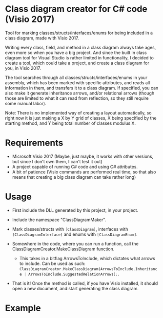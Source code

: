 # Class diagram creator for C# code (Visio 2017)
Tool for marking classes/structs/interfaces/enums for being included in a class diagram, made with Visio 2017.

Writing every class, field, and method in a class diagram always take ages, even more so when you have a big project. And since the built in class diagram tool for Visual Studio is rather limited in functionality, I decided to create a tool, which could take a project, and create a class diagram for you, in Visio 2017.

The tool searches through all classes/structs/interfaces/enums in your assembly, which has been marked with specific attributes, and reads all information in them, and transfers it to a class diagram. If specified, you can also make it generate inheritance arrows, and/or relational arrows (though those are limited to what it can read from reflection, so they still require some manual labor).

Note: There is no implemented way of creating a layout automatically, so right now it is just making a X by Y grid of classes, X being specified by the starting method, and Y being total number of classes modulus X.

# Requirements
- Microsoft Visio 2017 (Maybe, just maybe, it works with other versions, but since I don't own them, I can't test it out)
- A project capable of running C# code and using C# attributes.
- A bit of patience (Visio commands are performed real time, so that also means that creating a big class diagram can take rather long)

# Usage
- First include the DLL generated by this project, in your project.

- Include the namespace "ClassDiagramMaker".

- Mark classes/structs with `[ClassDiagram]`, interfaces with `[ClassDiagramInterface]` and enums with `[ClassDiagramEnum]`.

- Somewhere in the code, where you can run a function, call the ClassDiagramCreator.MakeClassDiagram function.
  - This takes in a bitflag ArrowsToInclude, which dictates what arrows to include. Can be used as such: `ClassDiagramCreator.MakeClassDiagram(ArrowsToInclude.Inheritance | ArrowsToInclude.SuggestedRelationArrows);`.
  
- That is it! Once the method is called, if you have Visio installed, it should open a new document, and start generating the class diagram.

# Example


